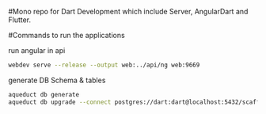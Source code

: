 #Mono repo for Dart Development which include Server, AngularDart and Flutter.

#Commands to run the applications

run angular in api

```sh
webdev serve --release --output web:../api/ng web:9669
```

generate DB Schema & tables

```sh
aqueduct db generate
aqueduct db upgrade --connect postgres://dart:dart@localhost:5432/scaffolding
```